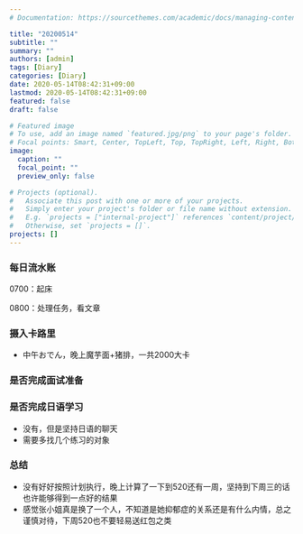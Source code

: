 ```yaml
---
# Documentation: https://sourcethemes.com/academic/docs/managing-content/

title: "20200514"
subtitle: ""
summary: ""
authors: [admin]
tags: [Diary]
categories: [Diary]
date: 2020-05-14T08:42:31+09:00
lastmod: 2020-05-14T08:42:31+09:00
featured: false
draft: false

# Featured image
# To use, add an image named `featured.jpg/png` to your page's folder.
# Focal points: Smart, Center, TopLeft, Top, TopRight, Left, Right, BottomLeft, Bottom, BottomRight.
image:
  caption: ""
  focal_point: ""
  preview_only: false

# Projects (optional).
#   Associate this post with one or more of your projects.
#   Simply enter your project's folder or file name without extension.
#   E.g. `projects = ["internal-project"]` references `content/project/deep-learning/index.md`.
#   Otherwise, set `projects = []`.
projects: []
---
```


### 每日流水账

0700：起床

0800：处理任务，看文章

### 摄入卡路里

- 中午おでん，晚上魔芋面+猪排，一共2000大卡

### 是否完成面试准备

### 是否完成日语学习

- 没有，但是坚持日语的聊天
- 需要多找几个练习的对象

### 总结

- 没有好好按照计划执行，晚上计算了一下到520还有一周，坚持到下周三的话也许能够得到一点好的结果
- 感觉张小姐真是换了一个人，不知道是她抑郁症的关系还是有什么内情，总之谨慎对待，下周520也不要轻易送红包之类